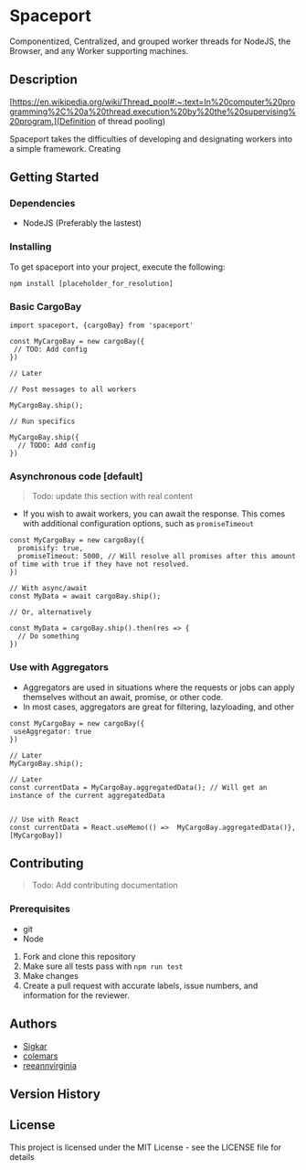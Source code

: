 # Spaceport

Componentized, Centralized, and grouped worker threads for NodeJS, the Browser, and any Worker supporting machines.

## Description

[https://en.wikipedia.org/wiki/Thread_pool#:~:text=In%20computer%20programming%2C%20a%20thread,execution%20by%20the%20supervising%20program.](Definition of thread pooling)

Spaceport takes the difficulties of developing and designating workers into a simple framework. Creating

## Getting Started

### Dependencies

* NodeJS (Preferably the lastest)

### Installing

To get spaceport into your project, execute the following:

`npm install [placeholder_for_resolution]` 


### Basic CargoBay

```
import spaceport, {cargoBay} from 'spaceport'

const MyCargoBay = new cargoBay({
 // TOO: Add config 
})

// Later

// Post messages to all workers

MyCargoBay.ship();

// Run specifics

MyCargoBay.ship({
  // TODO: Add config
})
```
### Asynchronous code [default]
> Todo: update this section with real content
* If you wish to await workers, you can await the response. This comes with additional configuration options, such as
`promiseTimeout`

```
const MyCargoBay = new cargoBay({
  promisify: true,
  promiseTimeout: 5000, // Will resolve all promises after this amount of time with true if they have not resolved.
})

// With async/await
const MyData = await cargoBay.ship();

// Or, alternatively

const MyData = cargoBay.ship().then(res => {
  // Do something
})
```
### Use with Aggregators

* Aggregators are used in situations where the requests or jobs can apply themselves without an await, promise, or other code.
* In most cases, aggregators are great for filtering, lazyloading, and other 
```
const MyCargoBay = new cargoBay({
 useAggregator: true
})

// Later
MyCargoBay.ship();

// Later
const currentData = MyCargoBay.aggregatedData(); // Will get an instance of the current aggregatedData


// Use with React
const currentData = React.useMemo(() =>  MyCargoBay.aggregatedData()}, [MyCargoBay])
```

## Contributing
> Todo: Add contributing documentation

### Prerequisites
* git
* Node

1. Fork and clone this repository
2. Make sure all tests pass with `npm run test`
3. Make changes
4. Create a pull request with accurate labels, issue numbers, and information for the reviewer.


## Authors

* [Sigkar](https://github.com/sigkar)
* [colemars](https://github.com/colemars)
* [reeannvirginia](https://github.com/reeannvirginia)

## Version History


## License

This project is licensed under the MIT License - see the LICENSE file for details